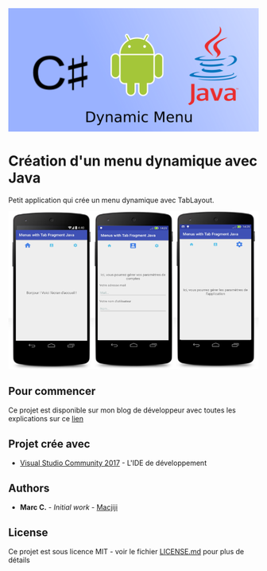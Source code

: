 
<img src="/images/badmand.png"/>

# Création d'un menu dynamique avec Java

Petit application qui crée un menu dynamique avec TabLayout.

<img src="/images/dmpwand.png"/>

## Pour commencer

Ce projet est disponible sur mon blog de développeur avec toutes les explications sur ce [lien](http://www.androidtavern.com/2017/05/dynamic-menu/)

## Projet crée avec

* [Visual Studio Community 2017](https://www.visualstudio.com/fr/vs/community/) - L'IDE de développement

## Authors

* **Marc C.** - *Initial work* - [Macjiji](https://github.com/Macjiji)

## License

Ce projet est sous licence MIT - voir le fichier [LICENSE.md](LICENSE.md) pour plus de détails


